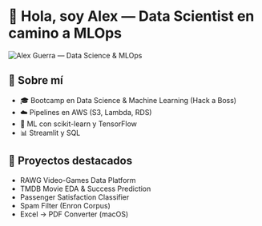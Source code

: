# 👋 Hola, soy Alex — Data Scientist en camino a MLOps

![Alex Guerra — Data Science & MLOps](https://raw.githubusercontent.com/AlexGHerrera/AlexGHerrera/main/assets/banner-light.svg)

## 🚀 Sobre mí
- 🎓 Bootcamp en Data Science & Machine Learning (Hack a Boss)
- ☁️ Pipelines en AWS (S3, Lambda, RDS)
- 🤖 ML con scikit-learn y TensorFlow
- 📊 Streamlit y SQL

## 📂 Proyectos destacados
- RAWG Video-Games Data Platform
- TMDB Movie EDA & Success Prediction
- Passenger Satisfaction Classifier
- Spam Filter (Enron Corpus)
- Excel → PDF Converter (macOS)
